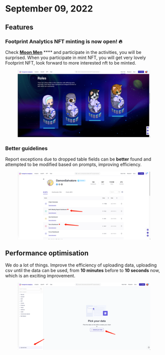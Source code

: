 # September 09, 2022

## Features

### Footprint Analytics NFT minting is now open! 🔥

Check [**Moon Men**](https://www.footprint.network/moon-men) **** and participate in the activities, you will be surprised. When you participate in mint NFT, you will get very lovely Footprint NFT, look forward to more interested nft to be minted.

<figure><img src="../../.gitbook/assets/image (5).png" alt=""><figcaption></figcaption></figure>

### Better guidelines

Report exceptions due to dropped table fields can be **better** found and attempted to be modified based on prompts, improving efficiency.

<figure><img src="../../.gitbook/assets/image (1) (4).png" alt=""><figcaption></figcaption></figure>

## Performance optimisation

We do a lot of things. Improve the efficiency of uploading data, uploading csv until the data can be used, from **10 minutes** before to **10 seconds** now, which is an exciting improvement.

<figure><img src="../../.gitbook/assets/image (2).png" alt=""><figcaption></figcaption></figure>
